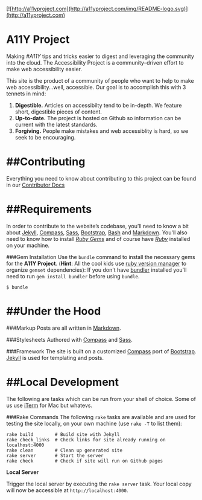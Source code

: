 [![http://a11yproject.com](http://a11yproject.com/img/README-logo.svg)](http://a11yproject.com)

A11Y Project
==========
Making *#A11Y* tips and tricks easier to digest and leveraging the community into the cloud. The Accessibility Project is a community&ndash;driven effort to make web accessibility easier.

This site is the product of a community of people who want to help to make web accessibility&hellip;well, accessible. Our goal is to accomplish this with 3 tennets in mind:

1. **Digestible.** Articles on accessibilty tend to be in-depth. We feature short, digestible pieces of content.
2. **Up-to-date.** The project is hosted on Github so information can be current with the latest standards.
3. **Forgiving.** People make mistakes and web accessiblity is hard, so we seek to be encouraging.

##Contributing
========
Everything you need to know about contributing to this project can be found in our [Contributor Docs](https://github.com/a11yproject/a11yproject.com/blob/gh-pages/CONTRIBUTING.md)

##Requirements
========
In order to contribute to the website&rsquo;s codebase, you&rsquo;ll need to know a bit about [Jekyll](https://github.com/mojombo/jekyll), [Compass](http://compass-style.org), [Sass](http://sass-lang.com), [Bootstrap](http://getbootstrap.com), [Bash](http://www.gnu.org/software/bash/manual/bashref.html#What-is-Bash_003f) and [Markdown](http://daringfireball.net/projects/markdown/). You'll also need to know how to install *[Ruby Gems](https://rvm.io)* and of course have *[Ruby](http://www.ruby-lang.org/en/downloads/)* installed on your machine.

###Gem Installation
Use the ``bundle`` command to install the necessary gems for the **A11Y Project**. (**Hint**: All the cool kids use [ruby version manager](https://rvm.io) to organize ``gemset`` dependencies):
If you don't have [bundler](http://gembundler.com) installed you'll need to run ``gem install bundler`` before using ``bundle``.

    $ bundle

##Under the Hood
========
###Markup
Posts are all written in [Markdown](http://daringfireball.net/projects/markdown).

###Stylesheets
Authored with [Compass](http://compass-style.org) and [Sass](http://sass-lang.com).

###Framework
The site is built on a customized [Compass](http://compass-style.org/) port of [Bootstrap](http://getbootstrap.com). [Jekyll](https://github.com/mojombo/jekyll) is used for templating and posts.

##Local Development
========
The following are tasks which can be run from your shell of choice. Some of us use [iTerm](http://iterm.sourceforge.net/downloads.shtml) for Mac but whatevs.

###Rake Commands
The following ``rake`` tasks are available and are used for testing the site locally, on your own machine (use `rake -T` to list them):

    rake build        # Build site with Jekyll
    rake check_links  # Check links for site already running on localhost:4000
    rake clean        # Clean up generated site
    rake server       # Start the server
    rake check        # Check if site will run on Github pages

**Local Server**

Trigger the local server by executing the ``rake server`` task. Your local copy will now be accessible at `http://localhost:4000`.
